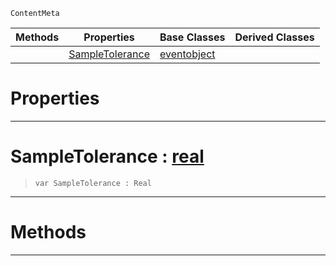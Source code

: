  `ContentMeta`

|Methods|Properties|Base Classes|Derived Classes|
|---|---|---|---|
| |[ SampleTolerance](https://plasmaengine.github.io/PlasmaDocs/Plasma1/C++/code_reference/class_reference/richanimation.md#sampletolerance-plasma-eng)|[eventobject](https://plasmaengine.github.io/PlasmaDocs/Plasma1/C++/code_reference/class_reference/eventobject.md)| |


 #  Properties


---  
 #  SampleTolerance : [real](https://plasmaengine.github.io/PlasmaDocs/Plasma1/C++/code_reference/lightning_base_types/real.md)

> 
> ``` lang=cpp, name=Lightning
> var SampleTolerance : Real


---  
 #  Methods


---  
 

 